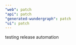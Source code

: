 ```yaml
---
"web": patch
"api": patch
"generated-wundergraph": patch
"ui": patch
---
```


testing release automation
